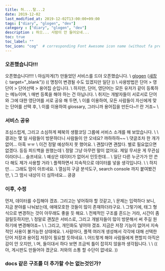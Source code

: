 ```yaml
---
title: 허....탈...2
date: 2019-12-02
last_modified_at: 2019-12-02T13:00:00+09:00
tags: ["diary", "glogen", "dev"]
category : ["diary", "glogen", "dev"]
description : 하으... 사람이 안 들어오네...
toc: true
toc_label: ""
toc_icon: "cog"  # corresponding Font Awesome icon name (without fa prefix)
---
```


### 오픈했습니다!!!
오픈했습니다!!!! \\
야심차게(?) 만들었던 서비스를 드뎌 오픈했습니다. \\
[glogen](http://glogen.392company.com) ([새창](http://glogen.392company.com){: target="_blank"}) (( 명칭이 변경될 수도 있겠지만 일단 )) \\
사용방법은 단어 > 영단어 > 단어선택 > 용어집 순입니다. \\
하지만, 단어, 영단어는 모든 유저가 같이 등록하는 메뉴이며, \\
매번 등록을 해야 하는 건 아닙니다. \\
취지는 개발자들이 서로서로 단어와 그에 대한 영단어를 서로 공유 해 두면, \\
이를 이용하여, 모든 사람들이 자신에게 맞는 단어를 선택 후, \\
이를 이용하여 glossary, 그러니까 용어집을 만든다~!! 란 거죠~ \\

### 서비스 공유
조심스럽게, 그리고 소심하게 페북의 생활코딩 그룹에 서비스 소개를 해 보았습니다. \\
\\
결과는 몇 일 사람들이 방문하더니 사람들이 안 오네요? 꺄하하하~~ \\
댓글조차 한 개가 없어... 아흑 ㅠㅠ \\
이건 정말 예상하지 못 했어요. \\
괜찮다면 괜찮다. 별로 필요없으면 없겠다. 등등 피드백을 원했는데 \\
정말 그냥 아무런 말이 없어요. 제일 무서운 게 무관심이라더니... 슬프네요. \\
예상은 데이터가 없어서 인듯한데... \\
일단 다른 누군가가 안 쓴다 해도 제가 사용할 거라 \\
플젝하면서 지속적으로 데이터를 넣을 생각입니다. \\
\\
하지만....  그래도 맘이 아프네요. \\
열심히 구글 분석도구, search console 까지 붙여봤건만, \\
그 땀시 내상이 더 심하네요... 킁킁

### 이후, 수정
먼저, 데이터를 수집해야 겠죠. 그리고는 넣어줘야 할 것같고, \\
문제는 입력하다 보니, 지금 분야를 나눠놨는데, 애매모호한 것들이 많이 존재하더라구요. \\
그렇기에, 태그 형식으로 변경하는 것이 아무래도 좋을 듯 해요. \\
전체적인 구조를 흔드는 거라, 시간이 좀 걸릴듯하지만, \\
정말로 괜찮은 서비스로, 그리고 개발자들이 많이 방문해서 써 주길 원하기에 변경해야죠~ \\
\\
그리고, 개인화도 넣어야 겠죠. 지금은 저장 기능이 없어서 지속적인 사용이 불가능한 상태에요. \\
사람마다, 플젝 여러개 생성해서 각각에 대해 선택한 단어 저장과 용어집 저장이 필요할 듯하네요. \\
어드렇게 해야 사람들에게 편할지 아직은 감이 안 오지만, \\
머, 들이대서 하다 보면 조금씩 틀이 잡히지 않을까 생각됩니다. \\
\\
(( 아, 게시판도 만들어야 겠군요. 저와의 소통 할 수단이 없네요. ))



### docs 같은 구조를 더 추가할 수는 없는것인가?
